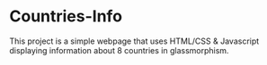# Countries-Info
This project is a simple webpage that uses HTML/CSS &amp; Javascript displaying information about 8 countries in glassmorphism.
